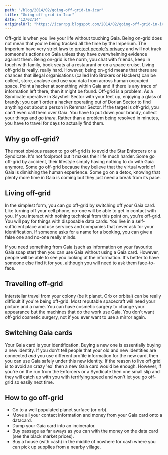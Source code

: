 ```yaml
---
path: "/blog/2014/02/going-off-grid-in-icar"
title: "Going off-grid in Icar"
date: "12/02/14"
originalUrl: "https://icarrpg.blogspot.com/2014/02/going-off-grid-in-icar.html"
---
```

Off-grid is when you live your life without touching Gaia. Being on-grid does not mean that you're being tracked all the time by the Imperium. The Imperium have very strict laws to [protect people's privacy](http://icarrpg.blogspot.co.uk/2013/11/information-privacy-and-law-in-icar.html) and will not track someone's actions on Gaia unless they have overwhelming evidence against them. Being on-grid is the norm, you chat with friends, keep in touch with family, book seats at a restaurant or on a space cruise. Living off-grid is really, really hard.  However, being on-grid means that there are chances that illegal organisations (called Info Brokers or Hackers) can be collect, store, analyse and use you data from across human occupied space. Point a hacker at something within Gaia and if there is any trace of information left there, then it might be found.  Off-grid is a problem. As a Syndicate operative in Sayshell Sector with your feet up, enjoying a glass of brandy; you can't order a hacker operating out of Dorian Sector to find anything out about a person in Remmar Sector. If the target is off-grid, you can't even call them over Gaia. You have to put down your brandy, collect your things and *go there*. Rather than a problem being resolved in minutes, you have to travel for days to actually find them.  

## Why go off-grid?

The most obvious reason to go off-grid is to avoid the Star Enforcers or a Syndicate. It's not foolproof but it makes their life much harder. Some go off-grid by accident, their lifestyle simply having nothing to do with Gaia anymore. Some go off-grid because they believe that the virtual world of Gaia is dimishing the human experience. Some go on a detox, knowing that plenty more time in Gaia is coming but they just need a break from its pace.  

## Living off-grid

In the simplest form, you can go off-grid by switching off your Gaia card. Like turning off your cell phone, no-one will be able to get in contact with you. If you interact with nothing technical from this point on, you're off-grid. You will pay for things with disposable data cards. You live in a self-sufficient place and use services and companies that never ask for your identification. If someone asks for a name for a booking, you can give a false one and no-one really minds.  

If you need something from Gaia (such as information on your favourite Gaia soap star) then you can use Gaia without using a Gaia card. However, people will be able to see you looking at the information. It's better to have someone else find it for you, although you will need to ask them face-to-face.  

## Travelling off-grid

Interstellar travel from your colony (be it planet, Orb or orbital) can be really difficult if you're being off-grid. Most reputable spacecraft will need your picture and a name. You can have cosmetic surgery to change your appearance but the machines that do the work use Gaia. You don't want off-grid cosmetic surgery, not if you ever want to use a mirror again.  

## Switching Gaia cards

Your Gaia card is your identification. Buying a new one is essentially buying a new identity. If you don't tell people that your old and new identities are connected *and* you use different profile information for the new card, then you can use Gaia safely under this new identity. If the reason to live off grid is to avoid an crazy 'ex' then a new Gaia card would be enough. However, if you're on the run from the Enforcers or a Syndicate then one small slip and they will catch up with you with terrifying speed and won't let you go off-grid so easily next time.  

## How to go off-grid

*   Go to a well populated planet surface (or orb). 
*   Move all your contact information and money from your Gaia card onto a datacard. 
*   Dump your Gaia card into an incinerator. 
*   Buy passage as far aways as you can with the money on the data card (see the black market prices).
*   Buy a house (with cash) in the middle of nowhere for cash where you can pick up supplies from a nearby village.